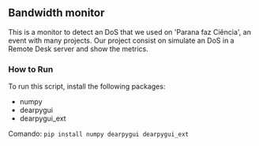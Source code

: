 ## Bandwidth monitor
This is a monitor to detect an DoS that we used on 'Parana faz Ciência', an event with many projects. 
Our project consist on simulate an DoS in a Remote Desk server and show the metrics.

### How to Run
To run this script, install the following packages:

- numpy
- dearpygui
- dearpygui_ext

Comando:
```pip install numpy dearpygui dearpygui_ext ```
